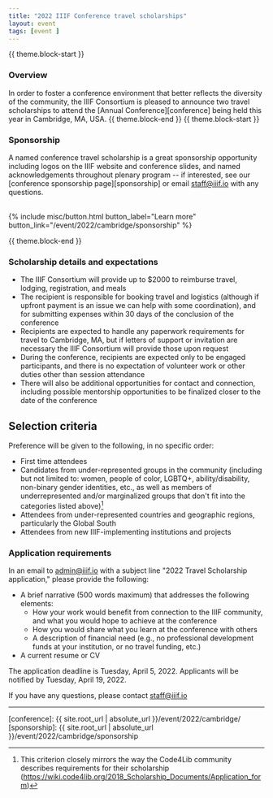 ```yaml
---
title: "2022 IIIF Conference travel scholarships"
layout: event
tags: [event ]
---
```

{{ theme.block-start }}

### Overview

In order to foster a conference environment that better reflects the diversity of the community, the IIIF Consortium is pleased to announce two travel scholarships to attend the [Annual Conference][conference] being held this year in Cambridge, MA, USA.
{{ theme.block-end }}
{{ theme.block-start }}

### Sponsorship

A named conference travel scholarship is a great sponsorship opportunity including logos on the IIIF website and conference slides, and named acknowledgements throughout plenary program
 -- if interested, see our [conference sponsorship page][sponsorship] or email <staff@iiif.io> with any questions.
<br>
<br>
  
<div class="columns is-centered">{% include misc/button.html button_label="Learn more" button_link="/event/2022/cambridge/sponsorship" %}</div>

{{ theme.block-end }}

### Scholarship details and expectations

- The IIIF Consortium will provide up to $2000 to reimburse travel, lodging, registration, and meals
- The recipient is responsible for booking travel and logistics (although if upfront payment is an issue we can help with some coordination), and for submitting expenses within 30 days of the conclusion of the conference 
- Recipients are expected to handle any paperwork requirements for travel to Cambridge, MA, but if letters of support or invitation are necessary the IIIF Consortium will provide those upon request
- During the conference, recipients are expected only to be engaged participants, and there is no expectation of volunteer work or other duties other than session attendance
- There will also be additional opportunities for contact and connection, including possible mentorship opportunities to be finalized closer to the date of the conference    

## Selection criteria

Preference will be given to the following, in no specific order:

- First time attendees
- Candidates from under-represented groups in the community (including but not limited to: women, people of color, LGBTQ+, ability/disability, non-binary gender identities, etc., as well as members of underrepresented and/or marginalized groups that don't fit into the categories listed above)[^code4lib_note]
- Attendees from under-represented countries and geographic regions, particularly the Global South
- Attendees from new IIIF-implementing institutions and projects


### Application requirements

In an email to [admin@iiif.io](mailto:admin@iiif.io?subject=2022%20Travel%20Scholarship%20Application) with a subject line "2022 Travel Scholarship application," please provide the following: 

- A brief narrative (500 words maximum) that addresses the following elements:
    * How your work would benefit from connection to the IIIF community, and what you would hope to achieve at the conference
    * How you would share what you learn at the conference with others
    * A description of financial need (e.g., no professional development funds at your institution, or no travel funding, etc.)
- A current resume or CV

The application deadline is Tuesday, April 5, 2022. Applicants will be notified by Tuesday, April 19, 2022.


If you have any questions, please contact <staff@iiif.io>

---

[^code4lib_note]: This criterion closely mirrors the way the Code4Lib community describes requirements for their scholarship (https://wiki.code4lib.org/2018_Scholarship_Documents/Application_form)

[conference]: {{ site.root_url | absolute_url }}/event/2022/cambridge/
[sponsorship]: {{ site.root_url | absolute_url }}/event/2022/cambridge/sponsorship
